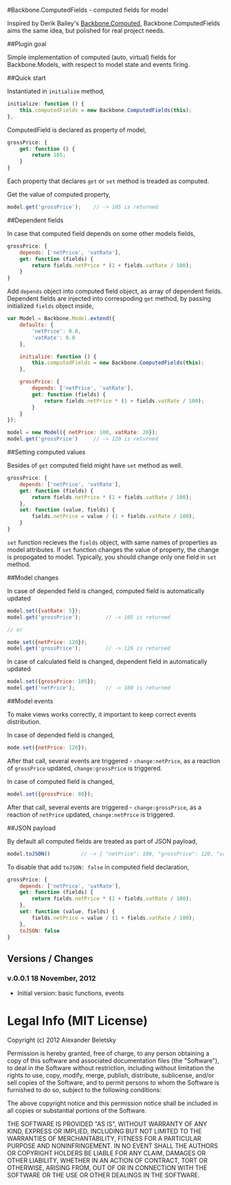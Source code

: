 #Backbone.ComputedFields - computed fields for model

Inspired by Derik Bailey's [Backbone.Computed](https://github.com/derickbailey/backbone.compute), Backbone.ComputedFields aims the same idea, but polished for real project needs.

##Plugin goal

Simple implementation of computed (auto, virtual) fields for Backbone.Models, with respect to model state and events firing.

##Quick start

Instantiated in `initialize` method,

```js
initialize: function () {
    this.computedFields = new Backbone.ComputedFields(this);
},
```

ComputedField is declared as property of model,

```js
grossPrice: {
    get: function () {
        return 105;
    }
}
```

Each property that declares `get` or `set` method is treaded as computed.

Get the value of computed property, 

```js
model.get('grossPrice');    // -> 105 is returned
```

##Dependent fields

In case that computed field depends on some other models fields,

```js
grossPrice: {
    depends: ['netPrice', 'vatRate'],
    get: function (fields) {
        return fields.netPrice * (1 + fields.vatRate / 100);
    }
}
```

Add `depends` object into computed field object, as array of dependent fields. Dependent fields are injected into correspoding `get` method, by passing initialized `fields` object inside,

```js
var Model = Backbone.Model.extend({
    defaults: {
        'netPrice': 0.0,
        'vatRate': 0.0
    },

    initialize: function () {
        this.computedFields = new Backbone.ComputedFields(this);
    },

    grossPrice: {
        depends: ['netPrice', 'vatRate'],
        get: function (fields) {
            return fields.netPrice * (1 + fields.vatRate / 100);
        }
    }
});

model = new Model({ netPrice: 100, vatRate: 20});
model.get('grossPrice')     // -> 120 is returned
```

##Setting computed values

Besides of `get` computed field might have `set` method as well. 

```js
grossPrice: {
    depends: ['netPrice', 'vatRate'],
    get: function (fields) {
        return fields.netPrice * (1 + fields.vatRate / 100);
    },
    set: function (value, fields) {
        fields.netPrice = value / (1 + fields.vatRate / 100);
    }
}
```

`set` function recieves the `fields` object, with same names of properties as model attributes. If `set` function changes the value of property, the change is propogated to model. Typically, you should change only one field in `set` method.

##Model changes

In case of depended field is changed, computed field is automatically updated

```js
model.set({vatRate: 5});
model.get('grossPrice');        // -> 105 is returned

// or

mode.set({netPrice: 120});
model.get('grossPrice');        // -> 126 is returned
```

In case of calculated field is changed, dependent field in automatically updated

```js
model.set({grossPrice: 105});
model.get('netPrice');          // -> 100 is returned
```

##Model events

To make views works correctly, it important to keep correct events distribution.

In case of depended field is changed,

```js
mode.set({netPrice: 120});
```

After that call, several events are triggered - `change:netPrice`, as a reaction of `grossPrice` updated, `change:grossPrice` is triggered.

In case of computed field is changed,

```js
model.set({grossPrice: 80});
```

After that call, several events are triggered - `change:grossPrice`, as a reaction of `netPrice` updated, `change:netPrice` is triggered.

##JSON payload

By default all computed fields are treated as part of JSON payload,

```js
model.toJSON()          // -> { "netPrice": 100, "grossPrice": 120, "vatRate": 20 };
```

To disable that add `toJSON: false` in computed field declaration,

```js
grossPrice: {
    depends: ['netPrice', 'vatRate'],
    get: function (fields) {
        return fields.netPrice * (1 + fields.vatRate / 100);
    },
    set: function (value, fields) {
        fields.netPrice = value / (1 + fields.vatRate / 100);
    },
    toJSON: false
}
```

## Versions / Changes

### v.0.0.1 18 November, 2012

* Initial version: basic functions, events

# Legal Info (MIT License)

Copyright (c) 2012 Alexander Beletsky

Permission is hereby granted, free of charge, to any person obtaining a copy
of this software and associated documentation files (the "Software"), to deal
in the Software without restriction, including without limitation the rights
to use, copy, modify, merge, publish, distribute, sublicense, and/or sell
copies of the Software, and to permit persons to whom the Software is
furnished to do so, subject to the following conditions:

The above copyright notice and this permission notice shall be included in
all copies or substantial portions of the Software.

THE SOFTWARE IS PROVIDED "AS IS", WITHOUT WARRANTY OF ANY KIND, EXPRESS OR
IMPLIED, INCLUDING BUT NOT LIMITED TO THE WARRANTIES OF MERCHANTABILITY,
FITNESS FOR A PARTICULAR PURPOSE AND NONINFRINGEMENT. IN NO EVENT SHALL THE
AUTHORS OR COPYRIGHT HOLDERS BE LIABLE FOR ANY CLAIM, DAMAGES OR OTHER
LIABILITY, WHETHER IN AN ACTION OF CONTRACT, TORT OR OTHERWISE, ARISING FROM,
OUT OF OR IN CONNECTION WITH THE SOFTWARE OR THE USE OR OTHER DEALINGS IN
THE SOFTWARE.